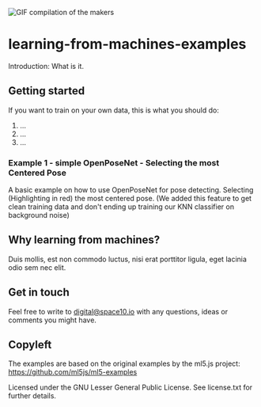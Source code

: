 
![GIF compilation of the makers](https://space10.io/content/uploads/2019/06/learning-from-machines.gif)

# learning-from-machines-examples

Introduction: What is it.

## Getting started
If you want to train on your own data, this is what you should do:

1. ...
2. ...
3. ...

### Example 1 - simple OpenPoseNet - Selecting the most Centered Pose
A basic example on how to use OpenPoseNet for pose detecting. Selecting (Highlighting in red) the most centered pose. 
(We added this feature to get clean training data and don't ending up training our KNN classifier on background noise)


## Why learning from machines?
Duis mollis, est non commodo luctus, nisi erat porttitor ligula, eget lacinia odio sem nec elit.

## Get in touch
Feel free to write to digital@space10.io with any questions, ideas or comments you might have.

## Copyleft

The examples are based on the original examples by the ml5.js project: https://github.com/ml5js/ml5-examples

Licensed under the GNU Lesser General Public License. See license.txt for further details.
